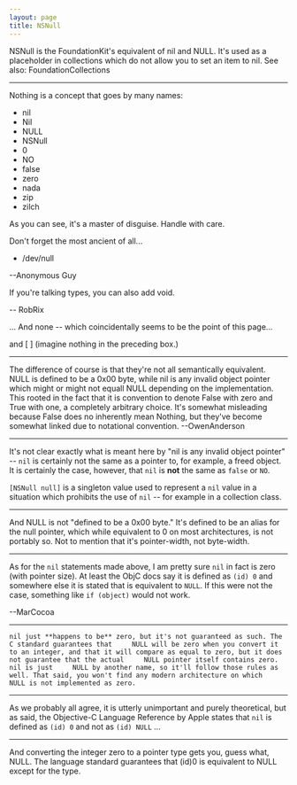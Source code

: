 ```yaml
---
layout: page
title: NSNull
---
```


NSNull is the FoundationKit's equivalent of nil and NULL. It's used as a placeholder in collections which do not allow you to set an item to nil. See also: FoundationCollections

----

Nothing is a concept that goes by many names:


* nil
* Nil
* NULL
* NSNull
* 0
* NO
* false
* zero
* nada
* zip
* zilch


As you can see, it's a master of disguise. Handle with care.

Don't forget the most ancient of all...


* /dev/null


--Anonymous Guy

If you're talking types, you can also add void.

-- RobRix

... And none -- which coincidentally seems to be the point of this page...

and [           ] (imagine nothing in the preceding box.)

----

The difference of course is that they're not all semantically equivalent.  NULL is defined to be a 0x00 byte, while nil is any invalid object pointer which might or might not equall NULL depending on the implementation.  This rooted in the fact that it is convention to denote False with zero and True with one, a completely arbitrary choice.  It's somewhat misleading because False does no inherently mean Nothing, but they've become somewhat linked due to notational convention. --OwenAnderson

----

It's not clear exactly what is meant here by "nil is any invalid object pointer" -- <code>nil</code> is certainly not the same as a pointer to, for example, a freed object.  It is certainly the case, however, that <code>nil</code> is **not** the same as <code>false</code> or <code>NO</code>.

<code>[NSNull null]</code> is a singleton value used to represent a <code>nil</code> value in a situation which prohibits the use of <code>nil</code> -- for example in a collection class.

----

And NULL is not "defined to be a 0x00 byte." It's defined to be an alias for the null pointer, which while equivalent to 0 on most architectures, is not portably so. Not to mention that it's pointer-width, not byte-width.

----

As for the <code>nil</code> statements made above, I am pretty sure <code>nil</code> in fact is zero (with pointer size). At least the ObjC docs say it is defined as <code>(id) 0</code> and somewhere else it is stated that is equivalent to <code>NULL</code>. If this were not the case, something like <code>if (object)</code> would not work.

--MarCocoa

----
    nil just **happens to be** zero, but it's not guaranteed as such. The C standard guarantees that     NULL will be zero when you convert it to an integer, and that it will compare as equal to zero, but it does not guarantee that the actual     NULL pointer itself contains zero.     nil is just     NULL by another name, so it'll follow those rules as well. That said, you won't find any modern architecture on which     NULL is not implemented as zero.

----
As we probably all agree, it is utterly unimportant and purely theoretical, but as said, the Objective-C Language Reference by Apple states that <code>nil</code> is defined as <code>(id) 0</code>  and not as <code>(id) NULL</code> ...

----
And converting the integer zero to a pointer type gets you, guess what,     NULL. The language standard guarantees that     (id)0 is equivalent to     NULL except for the type.

